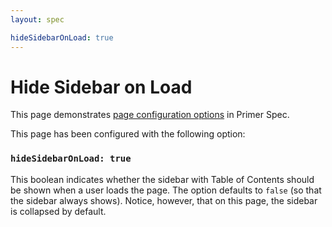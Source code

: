 ```yaml
---
layout: spec

hideSidebarOnLoad: true
---
```


# Hide Sidebar on Load

This page demonstrates [page configuration options](https://github.com/eecs485staff/primer-spec/blob/develop/docs/USAGE_ADVANCED.md#other-page-configuration-options) in Primer Spec.

This page has been configured with the following option:

### `hideSidebarOnLoad: true`

This boolean indicates whether the sidebar with Table of Contents should be shown when a user loads the page. The option defaults to `false` (so that the sidebar always shows). Notice, however, that on this page, the sidebar is collapsed by default.
